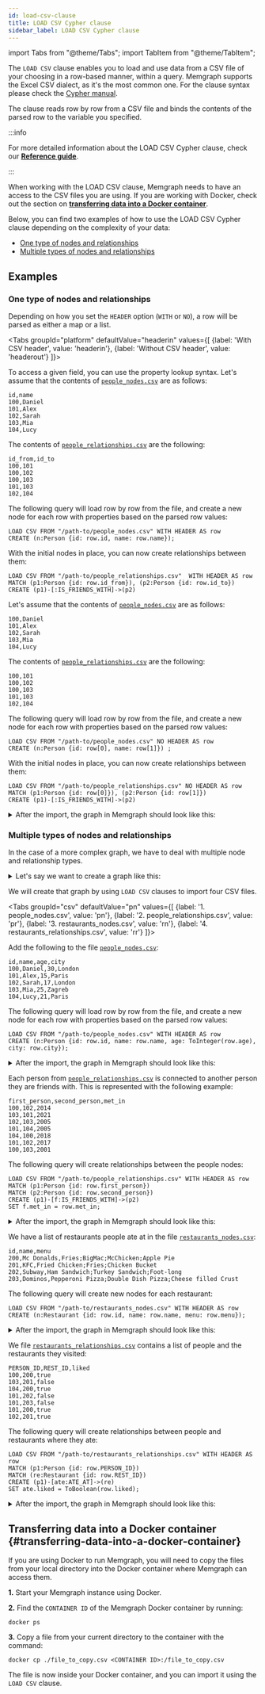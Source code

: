 ```yaml
---
id: load-csv-clause
title: LOAD CSV Cypher clause
sidebar_label: LOAD CSV Cypher clause
---
```


import Tabs from "@theme/Tabs"; import TabItem from "@theme/TabItem";

The `LOAD CSV` clause enables you to load and use data from a CSV file of your
choosing in a row-based manner, within a query. Memgraph supports the Excel CSV
dialect, as it's the most common one. For the clause syntax please check the
[Cypher manual](/cypher-manual/clauses/load-csv).

The clause reads row by row from a CSV file and binds the contents of the parsed
row to the variable you specified.

:::info 

For more detailed information about the LOAD CSV Cypher clause, check
our **[Reference guide](/reference-guide/import-data/load-csv-clause.md)**.

:::

When working with the LOAD CSV clause, Memgraph needs to have an access to the
CSV files you are using.  If you are working with Docker, check out the section on
**[transferring data into a Docker
container](#transferring-data-into-a-docker-container)**.

Below, you can find two examples of how to use the LOAD CSV Cypher clause
depending on the complexity of your data:
- [One type of nodes and relationships](#one-type-of-nodes-and-relationships)
- [Multiple types of nodes and
  relationships](#multiple-types-of-nodes-and-relationships)

## Examples

### One type of nodes and relationships

Depending on how you set the `HEADER` option (`WITH` or `NO`), a row will be
parsed as either a map or a list.

<Tabs
  groupId="platform"
  defaultValue="headerin"
  values={[
    {label: 'With CSV header', value: 'headerin'},
    {label: 'Without CSV header', value: 'headerout'}
  ]}>
  <TabItem value="headerin">


To access a given field, you can use the property lookup syntax. Let's assume
that the contents of [`people_nodes.csv`](https://public-assets.memgraph.com/import-data/load-csv-cypher/one-type-nodes/with-header/people_nodes.csv) are as follows:

```plaintext
id,name
100,Daniel
101,Alex
102,Sarah
103,Mia
104,Lucy
```

The contents of [`people_relationships.csv`](https://public-assets.memgraph.com/import-data/load-csv-cypher/one-type-nodes/with-header/people_relationships.csv) are the following:

```plaintext
id_from,id_to
100,101
100,102
100,103
101,103
102,104
```
The following query will load row by row from the file, and create a new node
for each row with properties based on the parsed row values:

```cypher
LOAD CSV FROM "/path-to/people_nodes.csv" WITH HEADER AS row
CREATE (n:Person {id: row.id, name: row.name});
```

With the initial nodes in place, you can now create relationships between them:

```cypher
LOAD CSV FROM "/path-to/people_relationships.csv"  WITH HEADER AS row
MATCH (p1:Person {id: row.id_from}), (p2:Person {id: row.id_to})
CREATE (p1)-[:IS_FRIENDS_WITH]->(p2)
```

</TabItem>
<TabItem value='headerout'>

Let's assume that the contents of [`people_nodes.csv`](https://public-assets.memgraph.com/import-data/load-csv-cypher/one-type-nodes/no-header/people_nodes.csv) are as follows:

```plaintext
100,Daniel
101,Alex
102,Sarah
103,Mia
104,Lucy
```

The contents of [`people_relationships.csv`](https://public-assets.memgraph.com/import-data/load-csv-cypher/one-type-nodes/no-header/people_relationships.csv) are the following:

```plaintext
100,101
100,102
100,103
101,103
102,104
```

The following query will load row by row from the file, and create a new node
for each row with properties based on the parsed row values:

```cypher
LOAD CSV FROM "/path-to/people_nodes.csv" NO HEADER AS row
CREATE (n:Person {id: row[0], name: row[1]}) ;
```

With the initial nodes in place, you can now create relationships between them:

```cypher
LOAD CSV FROM "/path-to/people_relationships.csv" NO HEADER AS row
MATCH (p1:Person {id: row[0]}), (p2:Person {id: row[1]})
CREATE (p1)-[:IS_FRIENDS_WITH]->(p2)
```

</TabItem>
</Tabs>

<details>
  <summary>After the import, the graph in Memgraph should look like this:</summary>
  <div>
    <img src={require('../data/import-data/one_type_of_nodes_and_relationships_graph.png').default}/>
  </div>
</details>

### Multiple types of nodes and relationships

In the case of a more complex graph, we have to deal with multiple node and
relationship types. 

<details>
  <summary>Let's say we want to create a graph like this:</summary>
  <div>
    <img src={require('../data/import-data/multiple_nodes_and_relationships_graph.png').default}/>
  </div>
</details>

We will create that graph by using `LOAD CSV` clauses to import four CSV files.

<Tabs
  groupId="csv"
  defaultValue="pn"
  values={[
    {label: '1. people_nodes.csv', value: 'pn'},
    {label: '2. people_relationships.csv', value: 'pr'},
    {label: '3. restaurants_nodes.csv', value: 'rn'},
    {label: '4. restaurants_relationships.csv', value: 'rr'}
  ]}>
<TabItem value="pn">

Add the following to the file [`people_nodes.csv`](https://public-assets.memgraph.com/import-data/load-csv-cypher/multiple-types-nodes/people_nodes.csv):
```csv
id,name,age,city
100,Daniel,30,London
101,Alex,15,Paris
102,Sarah,17,London
103,Mia,25,Zagreb
104,Lucy,21,Paris
```

The following query will load row by row from the file, and create a new node
for each row with properties based on the parsed row values:

  ```cypher
  LOAD CSV FROM "/path-to/people_nodes.csv" WITH HEADER AS row
  CREATE (n:Person {id: row.id, name: row.name, age: ToInteger(row.age), city: row.city});
  ```

<details>
  <summary>After the import, the graph in Memgraph should look like this:</summary>
  <div>
    <img src={require('../data/import-data/people_nodes_graph.png').default}/>
  </div>
</details>

</TabItem>
<TabItem value="pr">

Each person from [`people_relationships.csv`](https://public-assets.memgraph.com/import-data/load-csv-cypher/multiple-types-nodes/people_relationships.csv) is connected to another person they are
friends with. This is represented with the following example:

```csv
first_person,second_person,met_in
100,102,2014
103,101,2021
102,103,2005
101,104,2005
104,100,2018
101,102,2017
100,103,2001
```

The following query will create relationships between the people nodes:

```cypher
LOAD CSV FROM "/path-to/people_relationships.csv" WITH HEADER AS row
MATCH (p1:Person {id: row.first_person})
MATCH (p2:Person {id: row.second_person})
CREATE (p1)-[f:IS_FRIENDS_WITH]->(p2)
SET f.met_in = row.met_in;
```

<details>
  <summary>After the import, the graph in Memgraph should look like this:</summary>
  <div>
    <img src={require('../data/import-data/people_relationships_graph.png').default}/>
  </div>
</details>

</TabItem>
<TabItem value="rn">

We have a list of restaurants people ate at in the file [`restaurants_nodes.csv`](https://public-assets.memgraph.com/import-data/load-csv-cypher/multiple-types-nodes/restaurants_nodes.csv):

```csv
id,name,menu
200,Mc Donalds,Fries;BigMac;McChicken;Apple Pie
201,KFC,Fried Chicken;Fries;Chicken Bucket
202,Subway,Ham Sandwich;Turkey Sandwich;Foot-long
203,Dominos,Pepperoni Pizza;Double Dish Pizza;Cheese filled Crust
```

The following query will create new nodes for each restaurant:

```cypher
LOAD CSV FROM "/path-to/restaurants_nodes.csv" WITH HEADER AS row
CREATE (n:Restaurant {id: row.id, name: row.name, menu: row.menu});
```

<details>
  <summary>After the import, the graph in Memgraph should look like this:</summary>
  <div>
    <img src={require('../data/import-data/restaurant_nodes_graph.png').default}/>
  </div>
</details>

</TabItem>
<TabItem value="rr">

We file [`restaurants_relationships.csv`](https://public-assets.memgraph.com/import-data/load-csv-cypher/multiple-types-nodes/restaurants_relationships.csv) contains a list of people and the
restaurants they visited:

```csv
PERSON_ID,REST_ID,liked
100,200,true
103,201,false
104,200,true
101,202,false
101,203,false
101,200,true
102,201,true
```

The following query will create relationships between people and restaurants
where they ate:

```cypher
LOAD CSV FROM "/path-to/restaurants_relationships.csv" WITH HEADER AS row
MATCH (p1:Person {id: row.PERSON_ID})
MATCH (re:Restaurant {id: row.REST_ID})
CREATE (p1)-[ate:ATE_AT]->(re)
SET ate.liked = ToBoolean(row.liked);
```

<details>
  <summary>After the import, the graph in Memgraph should look like this:</summary>
  <div>
    <img src={require('../data/import-data/restaurant_relationships_graph.png').default}/>
  </div>
</details>

</TabItem>
</Tabs>

## Transferring data into a Docker container {#transferring-data-into-a-docker-container}

If you are using Docker to run Memgraph, you will need to copy the files from
your local directory into the Docker container where Memgraph can access them. 

**1.** Start your Memgraph instance using Docker.

**2.** Find the `CONTAINER ID` of the Memgraph Docker container by running:

```
docker ps
```

**3.** Copy a file from your current directory to the container with the command:

```
docker cp ./file_to_copy.csv <CONTAINER ID>:/file_to_copy.csv
```

The file is now inside your Docker container, and you can import it using the
`LOAD CSV` clause.

